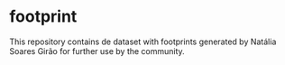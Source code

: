 # footprint
This repository contains de dataset with footprints generated by Natália Soares Girão for further use by the community.
